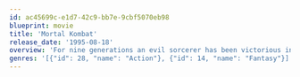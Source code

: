 ```yaml
---
id: ac45699c-e1d7-42c9-bb7e-9cbf5070eb98
blueprint: movie
title: 'Mortal Kombat'
release_date: '1995-08-18'
overview: 'For nine generations an evil sorcerer has been victorious in hand-to-hand battle against his mortal enemies. If he wins a tenth Mortal Kombat tournament, desolation and evil will reign over the multiverse forever. To save Earth, three warriors must overcome seemingly insurmountable odds, their own inner demons, and superhuman foes in this action/adventure movie based on one of the most popular video games of all time.'
genres: '[{"id": 28, "name": "Action"}, {"id": 14, "name": "Fantasy"}]'
---
```

